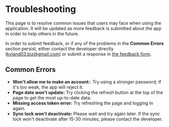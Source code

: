 # Troubleshooting

This page is to resolve common issues that users may face when using the application. It will be updated as more feedback is submitted about the app in order to help others in the future. 

In order to submit feedback, or if any of the problems in the **Common Errors** section persist, either contact the developer directly (kyland03.biz@gmail.com) or submit a response in [the feedback form](https://docs.google.com/forms/d/e/1FAIpQLSdnHra5UFWGHW-fNdn6nQvekv5km9TkRfKEhTzGPBTfhlgGBQ/viewform?usp=sharing).

## Common Errors

- **Won't allow me to make an account:**: Try using a stronger password; if it's too weak, the app will reject it.
- **Page date won't update:** Try clicking the refresh button at the top of the page to get the most up-to-date data.
- **Missing access token error:** Try refreshing the page and logging in again.
- **Sync lock won't deactivate:** Please wait and try again later. If the sync lock won't deactivate after 15-30 minutes, please contact the developer.